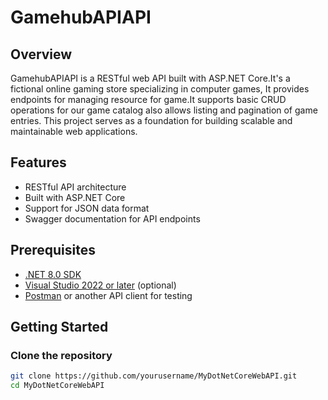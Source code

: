 # GamehubAPIAPI

## Overview

GamehubAPIAPI is a RESTful web API built with ASP.NET Core.It's a fictional online gaming store specializing in computer games, It provides endpoints for managing resource for game.It supports basic CRUD operations for our game catalog also allows listing and pagination of game entries. This project serves as a foundation for building scalable and maintainable web applications.

## Features

- RESTful API architecture
- Built with ASP.NET Core
- Support for JSON data format
- Swagger documentation for API endpoints

## Prerequisites

- [.NET 8.0 SDK](https://dotnet.microsoft.com/download)
- [Visual Studio 2022 or later](https://visualstudio.microsoft.com/downloads/) (optional)
- [Postman](https://www.postman.com/) or another API client for testing

## Getting Started

### Clone the repository

```bash
git clone https://github.com/yourusername/MyDotNetCoreWebAPI.git
cd MyDotNetCoreWebAPI


